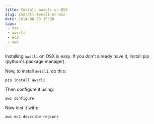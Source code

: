 ---title: Install awscli on OSXslug: install-awscli-on-osxdate: 2014-06-23 15:20tags:  - osx - awscli - ec2 - aws---Installing `awscli` on OSX is easy. If you don't already have it, install pip (python's package manager).

Now, to install `awscli`, do this:

    pip install awscli

Then configure it using:

    aws configure

Now test it with:

    aws ec2 describe-regions

